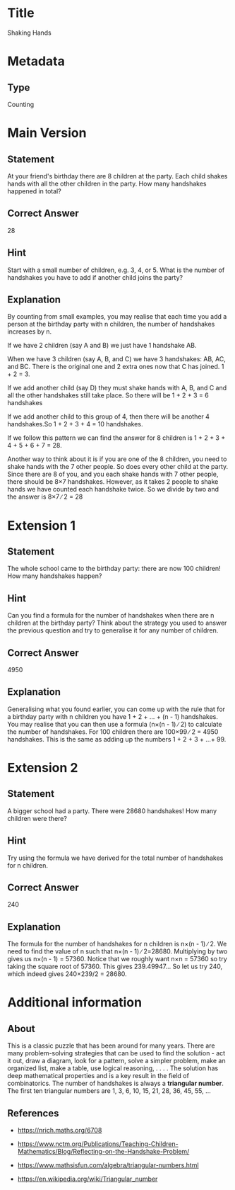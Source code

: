 # Title

Shaking Hands

# Metadata

## Type

Counting 

# Main Version

## Statement

At your friend's birthday there are 8 children at the party. Each child shakes hands with all the other children in the party. How many handshakes happened in total? 

## Correct Answer

28

## Hint

Start with a small number of children, e.g. 3, 4, or 5. What is the number of handshakes you have to add if another child joins the party? 

## Explanation

By counting from small examples, you may realise that each time you add a person at the birthday party with n children, the number of handshakes increases by n.

If we have 2 children (say A and B) we just have 1 handshake AB. 

When we have 3 children (say A, B, and C) we have 3 handshakes: AB, AC, and BC. There is the original one and 2 extra ones now that C has joined. 1 + 2 = 3.  

If we add another child (say D) they must shake hands with A, B, and C and all the other handshakes still take place. So there will be 1 + 2 + 3 = 6 handshakes

If we add another child to this group of 4, then there will be another 4 handshakes.So 1 + 2 + 3 + 4 = 10 handshakes.

If we follow this pattern we can find the answer for 8 children is 1 + 2 + 3 + 4 + 5 + 6 + 7 = 28.

Another way to think about it is if you are one of the 8 children, you need to shake hands with the 7 other people. So does every other child at the party. Since there are 8 of you, and you each shake hands with 7 other people, there should be 8×7 handshakes. However, as it takes 2 people to shake hands we have counted each handshake twice. So we divide by two and the answer is 8×7 ∕ 2 = 28 

# Extension 1

## Statement

The whole school came to the birthday party: there are now 100 children! How many handshakes happen?

## Hint

Can you find a formula for the number of handshakes when there are n children at the birthday party? Think about the strategy you used to answer the previous question and try to generalise it for any number of children.

## Correct Answer

4950

## Explanation

Generalising what you found earlier, you can come up with the rule that for a birthday party with n children you have 1 + 2 + … + (n - 1) handshakes. You may realise that you can then use a formula (n×(n - 1) ∕ 2) to calculate the number of handshakes. For 100 children there are 100×99 ∕ 2 = 4950 handshakes. This is the same as adding up the numbers 1 + 2 + 3 + …+ 99.

# Extension 2

## Statement

A bigger school had a party. There were 28680 handshakes! How many children were there?

## Hint

Try using the formula we have derived for the total number of handshakes for n children.

## Correct Answer

240

## Explanation

The formula for the number of handshakes for n children is n×(n - 1) ∕ 2. We need to find the value of n such that n×(n - 1) ∕ 2=28680. Multiplying by two gives us n×(n - 1) = 57360. Notice that we roughly want n×n = 57360 so try taking the square root of 57360. This gives 239.49947… So let us try 240, which indeed gives 240×239/2 = 28680.

# Additional information

## About

This is a classic puzzle that has been around for many years. There are many problem-solving strategies that can be used to find the solution - act it out, draw a diagram, look for a pattern, solve a simpler problem, make an organized list, make a table, use logical reasoning, . . . . The solution has deep mathematical properties and is a key result in the field of combinatorics. The number of handshakes is always a **triangular number**. The first ten triangular numbers are 1, 3, 6, 10, 15, 21, 28, 36, 45, 55, …

## References

* https://nrich.maths.org/6708

* https://www.nctm.org/Publications/Teaching-Children-Mathematics/Blog/Reflecting-on-the-Handshake-Problem/

* https://www.mathsisfun.com/algebra/triangular-numbers.html

* https://en.wikipedia.org/wiki/Triangular_number

